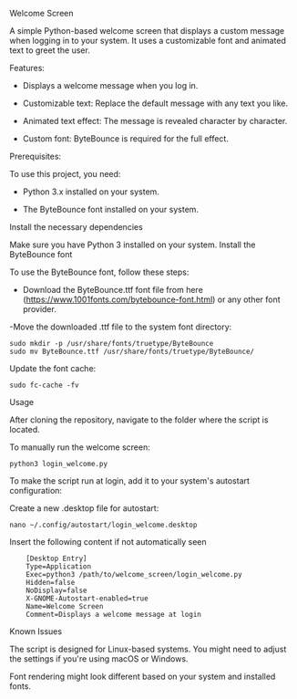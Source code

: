 Welcome Screen

A simple Python-based welcome screen that displays a custom message when logging in to your system. It uses a customizable font and animated text to greet the user.

Features:

 - Displays a welcome message when you log in.

 - Customizable text: Replace the default message with any text you like.

 - Animated text effect: The message is revealed character by character.

 - Custom font: ByteBounce is required for the full effect.

Prerequisites:

To use this project, you need:

 - Python 3.x installed on your system.

 - The ByteBounce font installed on your system.




Install the necessary dependencies

Make sure you have Python 3 installed on your system.
Install the ByteBounce font

To use the ByteBounce font, follow these steps:

- Download the ByteBounce.ttf font file from here (https://www.1001fonts.com/bytebounce-font.html) or any other font provider.

-Move the downloaded .ttf file to the system font directory:

    sudo mkdir -p /usr/share/fonts/truetype/ByteBounce
    sudo mv ByteBounce.ttf /usr/share/fonts/truetype/ByteBounce/

Update the font cache:

    sudo fc-cache -fv

Usage

After cloning the repository, navigate to the folder where the script is located.

To manually run the welcome screen:

    python3 login_welcome.py

To make the script run at login, add it to your system's autostart configuration:

Create a new .desktop file for autostart:

    nano ~/.config/autostart/login_welcome.desktop

Insert the following content if not automatically seen

        [Desktop Entry]
        Type=Application
        Exec=python3 /path/to/welcome_screen/login_welcome.py
        Hidden=false
        NoDisplay=false
        X-GNOME-Autostart-enabled=true
        Name=Welcome Screen
        Comment=Displays a welcome message at login



Known Issues

   The script is designed for Linux-based systems. You might need to adjust the settings if you're using macOS or Windows.

   Font rendering might look different based on your system and installed fonts.
